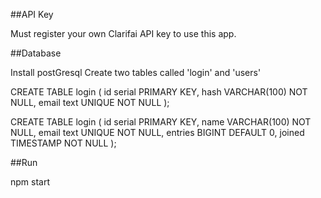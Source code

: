 ##API Key

Must register your own Clarifai API key to use this app.

##Database

Install postGresql
Create two tables called 'login' and 'users'

CREATE TABLE login (
    id serial PRIMARY KEY,
    hash VARCHAR(100) NOT NULL,
    email text UNIQUE NOT NULL
);

CREATE TABLE login (
    id serial PRIMARY KEY,
    name VARCHAR(100) NOT NULL,
    email text UNIQUE NOT NULL,
    entries BIGINT DEFAULT 0,
    joined TIMESTAMP NOT NULL
);

##Run

npm start